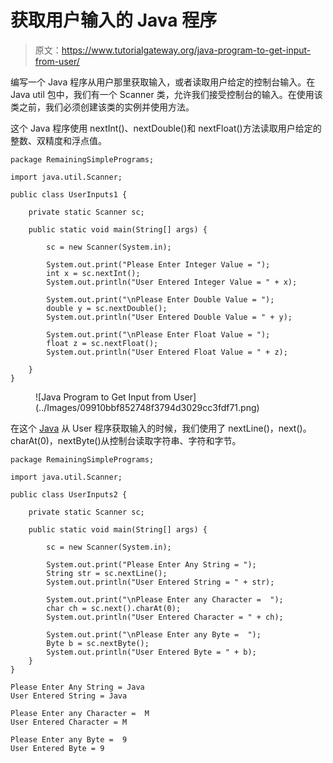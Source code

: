 # 获取用户输入的 Java 程序

> 原文：<https://www.tutorialgateway.org/java-program-to-get-input-from-user/>

编写一个 Java 程序从用户那里获取输入，或者读取用户给定的控制台输入。在 Java util 包中，我们有一个 Scanner 类，允许我们接受控制台的输入。在使用该类之前，我们必须创建该类的实例并使用方法。

这个 Java 程序使用 nextInt()、nextDouble()和 nextFloat()方法读取用户给定的整数、双精度和浮点值。

```
package RemainingSimplePrograms;

import java.util.Scanner;

public class UserInputs1 {

	private static Scanner sc;

	public static void main(String[] args) {

		sc = new Scanner(System.in);

		System.out.print("Please Enter Integer Value = ");
		int x = sc.nextInt();
		System.out.println("User Entered Integer Value = " + x);

		System.out.print("\nPlease Enter Double Value = ");
		double y = sc.nextDouble();
		System.out.println("User Entered Double Value = " + y);

		System.out.print("\nPlease Enter Float Value = ");
		float z = sc.nextFloat();
		System.out.println("User Entered Float Value = " + z);

	}
}
```

<figure class="wp-block-image size-large">![Java Program to Get Input from User](../Images/09910bbf852748f3794d3029cc3fdf71.png)</figure>

在这个 [Java](https://www.tutorialgateway.org/learn-java-programs/) 从 User 程序获取输入的时候，我们使用了 nextLine()，next()。charAt(0)，nextByte()从控制台读取字符串、字符和字节。

```
package RemainingSimplePrograms;

import java.util.Scanner;

public class UserInputs2 {

	private static Scanner sc;

	public static void main(String[] args) {

		sc = new Scanner(System.in);

		System.out.print("Please Enter Any String = ");
		String str = sc.nextLine();
		System.out.println("User Entered String = " + str);

		System.out.print("\nPlease Enter any Character =  ");
		char ch = sc.next().charAt(0);
		System.out.println("User Entered Character = " + ch);

		System.out.print("\nPlease Enter any Byte =  ");
		Byte b = sc.nextByte();
		System.out.println("User Entered Byte = " + b);
	}
}

```

```
Please Enter Any String = Java
User Entered String = Java

Please Enter any Character =  M
User Entered Character = M

Please Enter any Byte =  9
User Entered Byte = 9
```